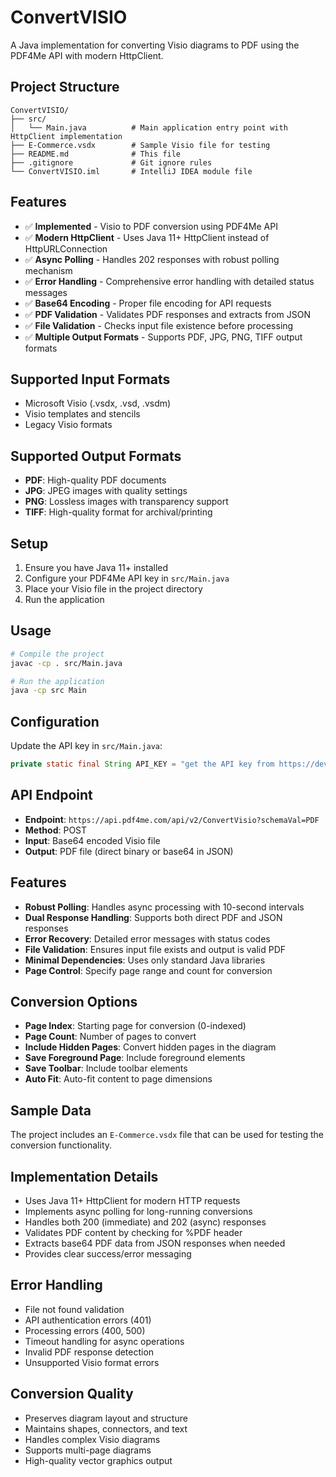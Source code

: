 # ConvertVISIO

A Java implementation for converting Visio diagrams to PDF using the PDF4Me API with modern HttpClient.

## Project Structure

```
ConvertVISIO/
├── src/
│   └── Main.java          # Main application entry point with HttpClient implementation
├── E-Commerce.vsdx        # Sample Visio file for testing
├── README.md              # This file
├── .gitignore             # Git ignore rules
└── ConvertVISIO.iml       # IntelliJ IDEA module file
```

## Features

- ✅ **Implemented** - Visio to PDF conversion using PDF4Me API
- ✅ **Modern HttpClient** - Uses Java 11+ HttpClient instead of HttpURLConnection
- ✅ **Async Polling** - Handles 202 responses with robust polling mechanism
- ✅ **Error Handling** - Comprehensive error handling with detailed status messages
- ✅ **Base64 Encoding** - Proper file encoding for API requests
- ✅ **PDF Validation** - Validates PDF responses and extracts from JSON
- ✅ **File Validation** - Checks input file existence before processing
- ✅ **Multiple Output Formats** - Supports PDF, JPG, PNG, TIFF output formats

## Supported Input Formats

- Microsoft Visio (.vsdx, .vsd, .vsdm)
- Visio templates and stencils
- Legacy Visio formats

## Supported Output Formats

- **PDF**: High-quality PDF documents
- **JPG**: JPEG images with quality settings
- **PNG**: Lossless images with transparency support
- **TIFF**: High-quality format for archival/printing

## Setup

1. Ensure you have Java 11+ installed
2. Configure your PDF4Me API key in `src/Main.java`
3. Place your Visio file in the project directory
4. Run the application

## Usage

```bash
# Compile the project
javac -cp . src/Main.java

# Run the application
java -cp src Main
```

## Configuration

Update the API key in `src/Main.java`:
```java
private static final String API_KEY = "get the API key from https://dev.pdf4me.com/dashboard/#/api-keys/";
```

## API Endpoint

- **Endpoint**: `https://api.pdf4me.com/api/v2/ConvertVisio?schemaVal=PDF`
- **Method**: POST
- **Input**: Base64 encoded Visio file
- **Output**: PDF file (direct binary or base64 in JSON)

## Features

- **Robust Polling**: Handles async processing with 10-second intervals
- **Dual Response Handling**: Supports both direct PDF and JSON responses
- **Error Recovery**: Detailed error messages with status codes
- **File Validation**: Ensures input file exists and output is valid PDF
- **Minimal Dependencies**: Uses only standard Java libraries
- **Page Control**: Specify page range and count for conversion

## Conversion Options

- **Page Index**: Starting page for conversion (0-indexed)
- **Page Count**: Number of pages to convert
- **Include Hidden Pages**: Convert hidden pages in the diagram
- **Save Foreground Page**: Include foreground elements
- **Save Toolbar**: Include toolbar elements
- **Auto Fit**: Auto-fit content to page dimensions

## Sample Data

The project includes an `E-Commerce.vsdx` file that can be used for testing the conversion functionality.

## Implementation Details

- Uses Java 11+ HttpClient for modern HTTP requests
- Implements async polling for long-running conversions
- Handles both 200 (immediate) and 202 (async) responses
- Validates PDF content by checking for %PDF header
- Extracts base64 PDF data from JSON responses when needed
- Provides clear success/error messaging

## Error Handling

- File not found validation
- API authentication errors (401)
- Processing errors (400, 500)
- Timeout handling for async operations
- Invalid PDF response detection
- Unsupported Visio format errors

## Conversion Quality

- Preserves diagram layout and structure
- Maintains shapes, connectors, and text
- Handles complex Visio diagrams
- Supports multi-page diagrams
- High-quality vector graphics output 